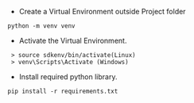 - Create a Virtual Environment outside Project folder

```
python -m venv venv

```

- Activate the Virtual Environment.

```
 > source sdkenv/bin/activate(Linux)
 > venv\Scripts\Activate (Windows)
```

- Install required python library.

```
pip install -r requirements.txt

```